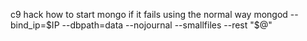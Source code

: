 c9 hack 
how to start mongo if it fails using the normal way
mongod --bind_ip=$IP --dbpath=data --nojournal --smallfiles --rest "$@"